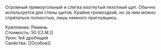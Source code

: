 Огромный прямоугольный и слегка изогнутый пехотный щит. Обычно используется для стены щитов. Крайне громоздкий, но за ним можно спрятаться полностью, лишь немного пригнувшись.


Крепление: Ремень<br>
Стоимость: 50 [[З.М.]]<br>
Урон: 1к4 дробящий<br>
Свойства: [[Особое]]<br>